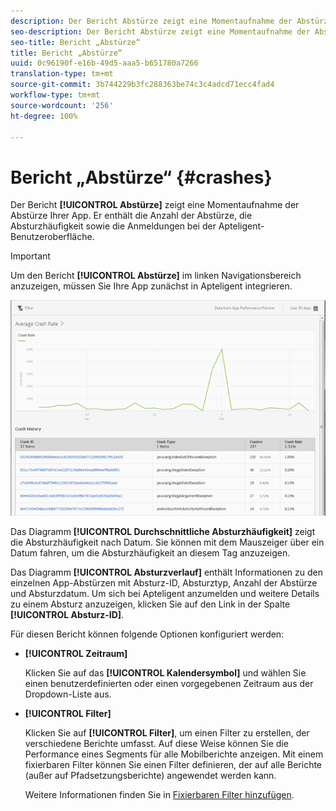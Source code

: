 ```yaml
---
description: Der Bericht Abstürze zeigt eine Momentaufnahme der Abstürze Ihrer App. Er enthält die Anzahl der Abstürze, die Absturzhäufigkeit sowie die Anmeldungen bei der Apteligent-Benutzeroberfläche.
seo-description: Der Bericht Abstürze zeigt eine Momentaufnahme der Abstürze Ihrer App. Er enthält die Anzahl der Abstürze, die Absturzhäufigkeit sowie die Anmeldungen bei der Apteligent-Benutzeroberfläche.
seo-title: Bericht „Abstürze“
title: Bericht „Abstürze“
uuid: 0c96190f-e16b-49d5-aaa5-b651780a7266
translation-type: tm+mt
source-git-commit: 3b744229b3fc288363be74c3c4adcd71ecc4fad4
workflow-type: tm+mt
source-wordcount: '256'
ht-degree: 100%

---
```



# Bericht „Abstürze“ {#crashes}

Der Bericht **[!UICONTROL Abstürze]** zeigt eine Momentaufnahme der Abstürze Ihrer App. Er enthält die Anzahl der Abstürze, die Absturzhäufigkeit sowie die Anmeldungen bei der Apteligent-Benutzeroberfläche.

>[!IMPORTANT]
>
>Um den Bericht **[!UICONTROL Abstürze]** im linken Navigationsbereich anzuzeigen, müssen Sie Ihre App zunächst in Apteligent integrieren.

![Abstürze](assets/crashes.png)

Das Diagramm **[!UICONTROL Durchschnittliche Absturzhäufigkeit]** zeigt die Absturzhäufigkeit nach Datum. Sie können mit dem Mauszeiger über ein Datum fahren, um die Absturzhäufigkeit an diesem Tag anzuzeigen.

Das Diagramm **[!UICONTROL Absturzverlauf]** enthält Informationen zu den einzelnen App-Abstürzen mit Absturz-ID, Absturztyp, Anzahl der Abstürze und Absturzdatum. Um sich bei Apteligent anzumelden und weitere Details zu einem Absturz anzuzeigen, klicken Sie auf den Link in der Spalte **[!UICONTROL Absturz-ID]**.

Für diesen Bericht können folgende Optionen konfiguriert werden:

* **[!UICONTROL Zeitraum]**

   Klicken Sie auf das **[!UICONTROL Kalendersymbol]** und wählen Sie einen benutzerdefinierten oder einen vorgegebenen Zeitraum aus der Dropdown-Liste aus.

* **[!UICONTROL Filter]**

   Klicken Sie auf **[!UICONTROL Filter]**, um einen Filter zu erstellen, der verschiedene Berichte umfasst. Auf diese Weise können Sie die Performance eines Segments für alle Mobilberichte anzeigen. Mit einem fixierbaren Filter können Sie einen Filter definieren, der auf alle Berichte (außer auf Pfadsetzungsberichte) angewendet werden kann.

   Weitere Informationen finden Sie in [Fixierbaren Filter hinzufügen](/help/using/usage/reports-customize/t-sticky-filter.md).